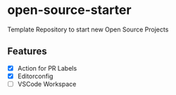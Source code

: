 # open-source-starter
Template Repository to start new Open Source Projects


## Features

- [x] Action for PR Labels
- [x] Editorconfig
- [ ] VSCode Workspace
